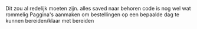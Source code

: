 Dit zou al redelijk moeten zijn.
alles saved naar behoren
code is nog wel wat rommelig
Paggina's aanmaken om bestellingen op een bepaalde dag te kunnen bereiden/klaar met bereiden
